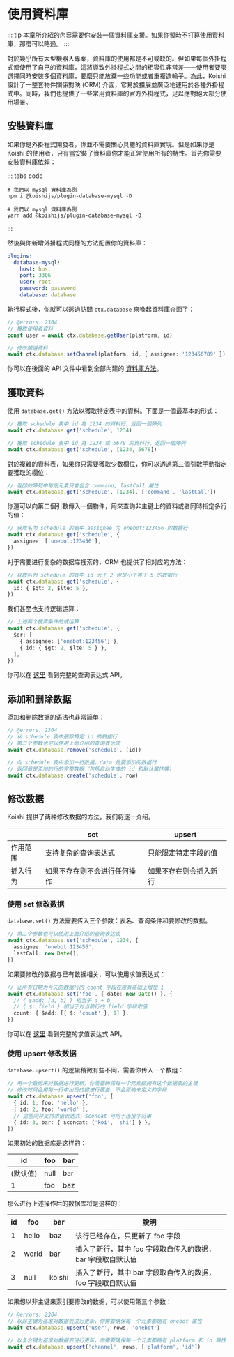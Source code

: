 # 使用資料庫

::: tip
本章所介紹的內容需要你安裝一個資料庫支援。如果你暫時不打算使用資料庫，那麼可以略過。
:::

對於幾乎所有大型機器人專案，資料庫的使用都是不可或缺的。但如果每個外掛程式都使用了自己的資料庫，這將導致外掛程式之間的相容性非常差——使用者要麼選擇同時安裝多個資料庫，要麼只能放棄一些功能或者重複造輪子。為此，Koishi 設計了一整套物件關係對映 (ORM) 介面，它易於擴展並廣泛地運用於各種外掛程式中。同時，我們也提供了一些常用資料庫的官方外掛程式，足以應對絕大部分使用場景。

## 安裝資料庫

如果你是外掛程式開發者，你並不需要關心具體的資料庫實現。但是如果你是 Koishi 的使用者，只有當安裝了資料庫你才能正常使用所有的特性。首先你需要安裝資料庫依賴：

::: tabs code
```npm
# 我們以 mysql 資料庫為例
npm i @koishijs/plugin-database-mysql -D
```
```yarn
# 我們以 mysql 資料庫為例
yarn add @koishijs/plugin-database-mysql -D
```
:::

然後與你新增外掛程式同樣的方法配置你的資料庫：

```yaml title=koishi.yml
plugins:
  database-mysql:
    host: host
    port: 3306
    user: root
    password: password
    database: database
```

執行程式後，你就可以透過訪問 `ctx.database` 來喚起資料庫介面了：

```ts
// @errors: 2304
// 獲取使用者資料
const user = await ctx.database.getUser(platform, id)

// 修改頻道資料
await ctx.database.setChannel(platform, id, { assignee: '123456789' })
```

你可以在後面的 API 文件中看到全部內建的 [資料庫方法](../../api/database/database.md)。

## 獲取資料

使用 `database.get()` 方法以獲取特定表中的資料。下面是一個最基本的形式：

```ts
// 獲取 schedule 表中 id 為 1234 的資料行，返回一個陣列
await ctx.database.get('schedule', 1234)

// 獲取 schedule 表中 id 為 1234 或 5678 的資料行，返回一個陣列
await ctx.database.get('schedule', [1234, 5678])
```

對於複雜的資料表，如果你只需要獲取少數欄位，你可以透過第三個引數手動指定要獲取的欄位：

```ts
// 返回的陣列中每個元素只會包含 command, lastCall 屬性
await ctx.database.get('schedule', [1234], ['command', 'lastCall'])
```

你還可以向第二個引數傳入一個物件，用來查詢非主鍵上的資料或者同時指定多行的值：

```ts
// 获取名为 schedule 的表中 assignee 为 onebot:123456 的数据行
await ctx.database.get('schedule', {
  assignee: ['onebot:123456'],
})
```

对于需要进行复杂的数据库搜索的，ORM 也提供了相对应的方法：

```ts
// 获取名为 schedule 的表中 id 大于 2 但是小于等于 5 的数据行
await ctx.database.get('schedule', {
  id: { $gt: 2, $lte: 5 },
})
```

我们甚至也支持逻辑运算：

```ts
// 上述两个搜索条件的或运算
await ctx.database.get('schedule', {
  $or: [
    { assignee: ['onebot:123456'] },
    { id: { $gt: 2, $lte: 5 } },
  ],
})
```

你可以在 [这里](../../api/database/query.md) 看到完整的查询表达式 API。

## 添加和删除数据

添加和删除数据的语法也非常简单：

```ts
// @errors: 2304
// 从 schedule 表中删除特定 id 的数据行
// 第二个参数也可以使用上面介绍的查询表达式
await ctx.database.remove('schedule', [id])

// 向 schedule 表中添加一行数据，data 是要添加的数据行
// 返回值是添加的行的完整数据（包括自动生成的 id 和默认属性等）
await ctx.database.create('schedule', row)
```

## 修改数据

Koishi 提供了两种修改数据的方法。我们将逐一介绍。

|      | set            | upsert      |
| ---- | -------------- | ----------- |
| 作用范围 | 支持复杂的查询表达式     | 只能限定特定字段的值  |
| 插入行为 | 如果不存在则不会进行任何操作 | 如果不存在则会插入新行 |

### 使用 set 修改数据

`database.set()` 方法需要传入三个参数：表名、查询条件和要修改的数据。

```ts
// 第二个参数也可以使用上面介绍的查询表达式
await ctx.database.set('schedule', 1234, {
  assignee: 'onebot:123456',
  lastCall: new Date(),
})
```

如果要修改的数据与已有数据相关，可以使用求值表达式：

```ts
// 让所有日期为今天的数据行的 count 字段在原有基础上增加 1
await ctx.database.set('foo', { date: new Date() }, {
  // { $add: [a, b] } 相当于 a + b
  // { $: field } 相当于对当前行的 field 字段取值
  count: { $add: [{ $: 'count' }, 1] },
})
```

你可以在 [这里](../../api/database/evaluation.md) 看到完整的求值表达式 API。

### 使用 upsert 修改数据

`database.upsert()` 的逻辑稍微有些不同，需要你传入一个数组：

```ts
// 用一个数组来对数据进行更新，你需要确保每一个元素都拥有这个数据表的主键
// 修改时只会用每一行中出现的键进行覆盖，不会影响未定义的字段
await ctx.database.upsert('foo', [
  { id: 1, foo: 'hello' },
  { id: 2, foo: 'world' },
  // 这里同样支持求值表达式，$concat 可用于连接字符串
  { id: 3, bar: { $concat: ['koi', 'shi'] } },
])
```

如果初始的数据库是这样的：

| id    | foo  | bar |
| ----- | ---- | --- |
| (默认值) | null | bar |
| 1     | foo  | baz |

那么进行上述操作后的数据库将是这样的：

| id | foo   | bar    | 說明                                 |
| -- | ----- | ------ | ---------------------------------- |
| 1  | hello | baz    | 该行已经存在，只更新了 foo 字段                 |
| 2  | world | bar    | 插入了新行，其中 foo 字段取自传入的数据，bar 字段取自默认值 |
| 3  | null  | koishi | 插入了新行，其中 bar 字段取自传入的数据，foo 字段取自默认值 |

如果想以非主键来索引要修改的数据，可以使用第三个参数：

```ts
// @errors: 2304
// 以非主键为基准对数据表进行更新，你需要确保每一个元素都拥有 onebot 属性
await ctx.database.upsert('user', rows, 'onebot')

// 以复合键为基准对数据表进行更新，你需要确保每一个元素都拥有 platform 和 id 属性
await ctx.database.upsert('channel', rows, ['platform', 'id'])
```
